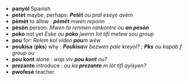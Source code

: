 - **panyòl** Spanish
- **petèt** maybe, perhaps: _**Petèt** ou pral eseye avèm_
- **pèmèt** to allow : _**pèmèt** mwen reponn_
- **pèsòn** person: _Mwen ta renmen rankontre ou **an pèsòn**_
- **poko** not yet _Eske ou **poko** jwenn lot tifi metew sou group_
- **pou** for: _Relem kol video **pou**m wèw_ 
- **poukisa** (**pks**) why : _**Poukisa**w bezwen pale kreyol?_ ; _**Pks** ou kapab f group ou_
- **pou kont** alone : _wap viv **pou kont** ou?_
- **prezante** introduce : _ou ka **prezante** m lòt tifi ayisyen?_
- **pwofesè** teacher